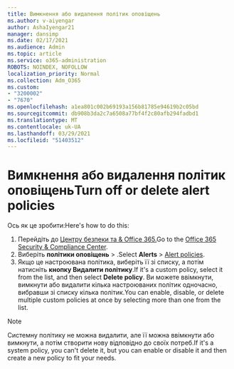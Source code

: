 ```yaml
---
title: Вимкнення або видалення політик оповіщень
ms.author: v-aiyengar
author: AshaIyengar21
manager: dansimp
ms.date: 02/17/2021
ms.audience: Admin
ms.topic: article
ms.service: o365-administration
ROBOTS: NOINDEX, NOFOLLOW
localization_priority: Normal
ms.collection: Adm_O365
ms.custom:
- "3200002"
- "7670"
ms.openlocfilehash: a1ea801c002b69193a156b81785e94619b2c05bd
ms.sourcegitcommit: db908b3da2c7a6508a77bf4f2c80afb294fadbd1
ms.translationtype: MT
ms.contentlocale: uk-UA
ms.lasthandoff: 03/29/2021
ms.locfileid: "51403512"
---
```

# <a name="turn-off-or-delete-alert-policies"></a><span data-ttu-id="6d887-102">Вимкнення або видалення політик оповіщень</span><span class="sxs-lookup"><span data-stu-id="6d887-102">Turn off or delete alert policies</span></span>

<span data-ttu-id="6d887-103">Ось як це зробити:</span><span class="sxs-lookup"><span data-stu-id="6d887-103">Here's how to do this:</span></span>

1. <span data-ttu-id="6d887-104">Перейдіть до [Центру безпеки та & Office 365.](https://go.microsoft.com/fwlink/p/?linkid=2077143)</span><span class="sxs-lookup"><span data-stu-id="6d887-104">Go to the [Office 365 Security & Compliance Center](https://go.microsoft.com/fwlink/p/?linkid=2077143).</span></span>
1. <span data-ttu-id="6d887-105">Виберіть **політики оповіщень**  >  [](https://go.microsoft.com/fwlink/?linkid=2103208).</span><span class="sxs-lookup"><span data-stu-id="6d887-105">Select **Alerts** > [Alert policies](https://go.microsoft.com/fwlink/?linkid=2103208).</span></span>
1. <span data-ttu-id="6d887-106">Якщо це настроювана політика, виберіть її зі списку, а потім натисніть **кнопку Видалити політику**.</span><span class="sxs-lookup"><span data-stu-id="6d887-106">If it's a custom policy, select it from the list, and then select **Delete policy**.</span></span> <span data-ttu-id="6d887-107">Ви можете ввімкнути, вимкнути або видалити кілька настроюваних політик одночасно, вибравши зі списку кілька політик.</span><span class="sxs-lookup"><span data-stu-id="6d887-107">You can enable, disable, or delete multiple custom policies at once by selecting more than one from the list.</span></span>

> [!NOTE]
> <span data-ttu-id="6d887-108">Системну політику не можна видалити, але її можна ввімкнути або вимкнути, а потім створити нову відповідно до своїх потреб.</span><span class="sxs-lookup"><span data-stu-id="6d887-108">If it's a system policy, you can't delete it, but you can enable or disable it and then create a new policy to fit your needs.</span></span>
